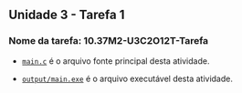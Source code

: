 ## Unidade 3 - Tarefa 1

### Nome da tarefa: 10.37M2-U3C2O12T-Tarefa

- [`main.c`](main.c) é o arquivo fonte principal desta atividade.

- [`output/main.exe`](output/main.exe) é o arquivo executável desta atividade.